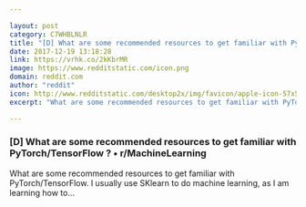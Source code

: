 ```yaml
---

layout: post
category: C7WHBLNLR
title: "[D] What are some recommended resources to get familiar with PyTorch/TensorFlow ? • r/MachineLearning"
date: 2017-12-19 13:18:28
link: https://vrhk.co/2kKbrMR
image: https://www.redditstatic.com/icon.png
domain: reddit.com
author: "reddit"
icon: http://www.redditstatic.com/desktop2x/img/favicon/apple-icon-57x57.png
excerpt: "What are some recommended resources to get familiar with PyTorch/TensorFlow. I usually use SKlearn to do machine learning, as I am learning how to..."

---
```


### [D] What are some recommended resources to get familiar with PyTorch/TensorFlow ? • r/MachineLearning

What are some recommended resources to get familiar with PyTorch/TensorFlow. I usually use SKlearn to do machine learning, as I am learning how to...